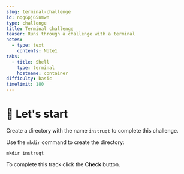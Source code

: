 ```yaml
---
slug: terminal-challenge
id: nqg6pj65nmwn
type: challenge
title: Terminal challenge
teaser: Runs through a challenge with a terminal
notes:
  - type: text
    contents: Note1
tabs:
  - title: Shell
    type: terminal
    hostname: container
difficulty: basic
timelimit: 180
---
```


# 🤖 Let's start

Create a directory with the name `instruqt` to complete this challenge.

Use the `mkdir` command to create the directory:

```
mkdir instruqt
```

To complete this track click the **Check** button.
